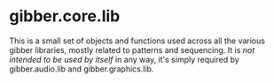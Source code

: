 gibber.core.lib
===============

This is a small set of objects and functions used across all the various gibber libraries, mostly related to patterns and sequencing. It is *not intended to be used by itself* in any way, it's simply required by gibber.audio.lib and gibber.graphics.lib.
